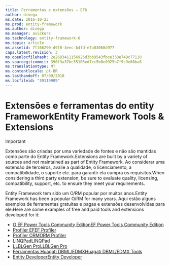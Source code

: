 ```yaml
---
title: Ferramentas e extensões – EF6
author: divega
ms.date: 2016-10-23
ms.prod: entity-framework
ms.author: divega
ms.manager: avickers
ms.technology: entity-framework-6
ms.topic: article
ms.assetid: 7f166290-d9f0-4eec-b4fd-e7a83068d977
caps.latest.revision: 3
ms.openlocfilehash: 2e2683411156926d3bb9543fbce338e749c77110
ms.sourcegitcommit: 390f3a37bc55105ed7cc5b0e0925b7f9c9e80ba6
ms.translationtype: MT
ms.contentlocale: pt-BR
ms.lasthandoff: 07/09/2018
ms.locfileid: "39119909"
---
```

# <a name="entity-framework-tools--extensions"></a><span data-ttu-id="7bb7e-102">Extensões e ferramentas do entity Framework</span><span class="sxs-lookup"><span data-stu-id="7bb7e-102">Entity Framework Tools & Extensions</span></span>
> [!IMPORTANT]  
> <span data-ttu-id="7bb7e-103">Extensões são criadas por uma variedade de fontes e não são mantidas como parte do Entity Framework.</span><span class="sxs-lookup"><span data-stu-id="7bb7e-103">Extensions are built by a variety of sources and not maintained as part of Entity Framework.</span></span> <span data-ttu-id="7bb7e-104">Ao considerar uma extensão de terceiros, avalie a qualidade, o licenciamento, a compatibilidade, o suporte etc. para garantir ela cumpra os requisitos.</span><span class="sxs-lookup"><span data-stu-id="7bb7e-104">When considering a third party extension, be sure to evaluate quality, licensing, compatibility, support, etc. to ensure they meet your requirements.</span></span>

<span data-ttu-id="7bb7e-105">Entity Framework tem sido um O/RM popular por muitos anos.</span><span class="sxs-lookup"><span data-stu-id="7bb7e-105">Entity Framework has been a popular O/RM for many years.</span></span> <span data-ttu-id="7bb7e-106">Aqui estão alguns exemplos de ferramentas gratuitas e pagas e extensões desenvolvidas para ele:</span><span class="sxs-lookup"><span data-stu-id="7bb7e-106">Here are some examples of free and paid tools and extensions developed for it:</span></span>    

- [<span data-ttu-id="7bb7e-107">O EF Power Tools Community Edition</span><span class="sxs-lookup"><span data-stu-id="7bb7e-107">EF Power Tools Community Edition</span></span>](https://marketplace.visualstudio.com/items?itemName=ErikEJ.EntityFramework6PowerToolsCommunityEdition)
- [<span data-ttu-id="7bb7e-108">Profiler EF</span><span class="sxs-lookup"><span data-stu-id="7bb7e-108">EF Profiler</span></span>](https://efprof.com)  
- [<span data-ttu-id="7bb7e-109">Profiler ORM</span><span class="sxs-lookup"><span data-stu-id="7bb7e-109">ORM Profiler</span></span>](https://www.ormprofiler.com)  
- [<span data-ttu-id="7bb7e-110">LINQPad</span><span class="sxs-lookup"><span data-stu-id="7bb7e-110">LINQPad</span></span>](https://www.linqpad.net)  
- [<span data-ttu-id="7bb7e-111">LLBLGen Pro</span><span class="sxs-lookup"><span data-stu-id="7bb7e-111">LLBLGen Pro</span></span>](https://www.llblgen.com)  
- [<span data-ttu-id="7bb7e-112">Ferramentas Huagati DBML/EDMX</span><span class="sxs-lookup"><span data-stu-id="7bb7e-112">Huagati DBML/EDMX Tools</span></span>](https://www.huagati.com/dbmltools)  
- [<span data-ttu-id="7bb7e-113">Entity Developer</span><span class="sxs-lookup"><span data-stu-id="7bb7e-113">Entity Developer</span></span>](https://www.devart.com/entitydeveloper)  
